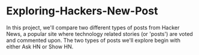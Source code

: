 # Exploring-Hackers-New-Post
In this project, we'll compare two different types of posts from Hacker News, a popular site where technology related stories (or 'posts') are voted and commented upon. The two types of posts we'll explore begin with either Ask HN or Show HN.
